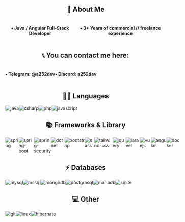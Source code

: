 <h2 style="text-align: center">🚀 About Me</h2>

<div style="display: flex;">
<h4 style="text-align: center">• Java / Angular Full-Stack Developer</h4>
<h4 style="text-align: center">• 3+ Years of commercial // freelance experience</h4>
</div>

<h2 style="text-align: center">📞 You can contact me here:</h2>

<div style="display: flex;">
<h4 style="text-align: center">• Telegram: @a252dev</h4>
<h4 style="text-align: center">• Discord: a252dev</h4>
</div>

<h2 style="text-align: center">👩‍💻 Languages</h2>

<div style="display: flex;">
<img src="https://img.shields.io/badge/Java-ED8B00?style=for-the-badge&logo=openjdk&logoColor=white" alt="java">
<img src="https://img.shields.io/badge/C%23-239120?style=for-the-badge&logo=csharp&logoColor=white" alt="csharp">
<img src="https://img.shields.io/badge/PHP-777BB4?style=for-the-badge&logo=php&logoColor=white" alt="php">
<img src="https://img.shields.io/badge/JavaScript-323330?style=for-the-badge&logo=javascript&logoColor=F7DF1E" alt="javascript">
</div>

<h2 style="text-align: center">📚 Frameworks & Library</h2>

<div style="display: flex;">
<img src="https://img.shields.io/badge/Spring-6DB33F?style=for-the-badge&logo=spring&logoColor=white" alt="spring">
<img src="https://img.shields.io/badge/Spring_Boot-6DB33F?style=for-the-badge&logo=spring-boot&logoColor=white" alt="spring-boot">
<img src="https://img.shields.io/badge/Spring_Security-6DB33F?style=for-the-badge&logo=Spring-Security&logoColor=white" alt="spring-security">
<img src="https://img.shields.io/badge/.NET-512BD4?style=for-the-badge&logo=dotnet&logoColor=white" alt="dotnet">
<img src="https://img.shields.io/badge/Bootstrap-563D7C?style=for-the-badge&logo=bootstrap&logoColor=white" alt="bootstrap">
<img src="https://img.shields.io/badge/Sass-CC6699?style=for-the-badge&logo=sass&logoColor=white" alt="sass">
<img src="https://img.shields.io/badge/Tailwind_CSS-38B2AC?style=for-the-badge&logo=tailwind-css&logoColor=white" alt="tailwind-css">
<img src="https://img.shields.io/badge/jQuery-0769AD?style=for-the-badge&logo=jquery&logoColor=white" alt="jquery">
<img src="https://img.shields.io/badge/Laravel-FF2D20?style=for-the-badge&logo=laravel&logoColor=white" alt="laravel">
<img src="https://img.shields.io/badge/Vue%20js-35495E?style=for-the-badge&logo=vuedotjs&logoColor=4FC08D" alt="vuejs">
<img src="https://img.shields.io/badge/Angular-DD0031?style=for-the-badge&logo=angular&logoColor=white" alt="angular">
<img src="https://img.shields.io/badge/Docker-2CA5E0?style=for-the-badge&logo=docker&logoColor=white" alt="docker">
</div>


<h2 style="text-align: center">⚡ Databases</h2>

<div style="display: flex;">
<img src="https://img.shields.io/badge/MySQL-005C84?style=for-the-badge&logo=mysql&logoColor=white" alt="mysql">
<img src="https://img.shields.io/badge/Microsoft%20SQL%20Server-CC2927?style=for-the-badge&logo=microsoft%20sql%20server&logoColor=white" alt="mssql">
<img src="https://img.shields.io/badge/MongoDB-4EA94B?style=for-the-badge&logo=mongodb&logoColor=white" alt="mongodb">
<img src="https://img.shields.io/badge/PostgreSQL-316192?style=for-the-badge&logo=postgresql&logoColor=white" alt="postgresql">
<img src="https://img.shields.io/badge/MariaDB-003545?style=for-the-badge&logo=mariadb&logoColor=white" alt="mariadb">
<img src="https://img.shields.io/badge/Sqlite-003B57?style=for-the-badge&logo=sqlite&logoColor=white" alt="sqlite">
</div>

<h2 style="text-align: center">💻 Other</h2>

<div style="display: flex;">
<img src="https://img.shields.io/badge/GIT-E44C30?style=for-the-badge&logo=git&logoColor=white" alt="git">
<img src="https://img.shields.io/badge/Linux-FCC624?style=for-the-badge&logo=linux&logoColor=black" alt="linux">
<img src="https://img.shields.io/badge/Hibernate-59666C?style=for-the-badge&logo=Hibernate&logoColor=white" alt="hibernate">
</div>
